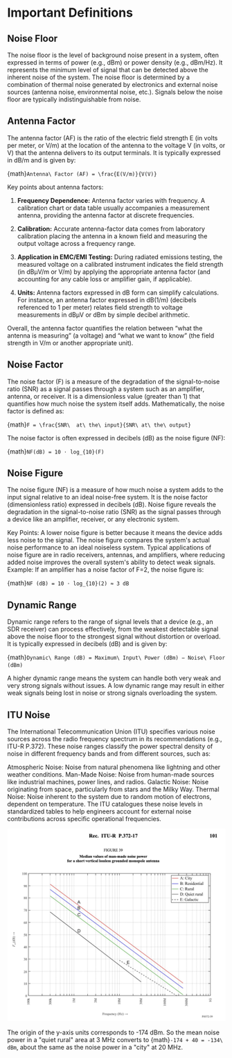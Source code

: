 
# Important Definitions

## Noise Floor

The noise floor is the level of background noise present in a system, often expressed in terms of power (e.g., dBm) or power density (e.g., dBm/Hz). It represents the minimum level of signal that can be detected above the inherent noise of the system. The noise floor is determined by a combination of thermal noise generated by electronics and external noise sources (antenna noise, environmental noise, etc.). Signals below the noise floor are typically indistinguishable from noise.

## Antenna Factor

The antenna factor (AF) is the ratio of the electric field strength E (in volts per meter, or V/m) at the location of the antenna to the voltage V (in volts, or V) that the antenna delivers to its output terminals. It is typically expressed in dB/m and is given by:

{math}`Antenna\ Factor (AF) = \frac{E(V/m)}{V(V)}`

Key points about antenna factors:

1. **Frequency Dependence:** Antenna factor varies with frequency.  A calibration chart or data table usually accompanies a measurement antenna, providing the antenna factor at discrete frequencies.

2. **Calibration:** Accurate antenna-factor data comes from laboratory calibration placing the antenna in a known field and measuring the output voltage across a frequency range.

3. **Application in EMC/EMI Testing:** During radiated emissions testing, the measured voltage on a calibrated instrument indicates the field strength (in dBµV/m or V/m) by applying the appropriate antenna factor (and accounting for any cable loss or amplifier gain, if applicable).

4. **Units:** Antenna factors expressed in dB form can simplify calculations.  For instance, an antenna factor expressed in dB(1/m) (decibels referenced to 1 per meter) relates field strength to voltage measurements in dBµV or dBm by simple decibel arithmetic.

Overall, the antenna factor quantifies the relation between “what the antenna is measuring” (a voltage) and “what we want to know” (the field strength in V/m or another appropriate unit).

## Noise Factor

The noise factor (F) is a measure of the degradation of the signal-to-noise ratio (SNR) as a signal passes through a system such as an amplifier, antenna, or receiver. It is a dimensionless value (greater than 1) that quantifies how much noise the system itself adds. Mathematically, the noise factor is defined as:

{math}`F = \frac{SNR\  at\ the\ input}{SNR\ at\ the\ output}`

The noise factor is often expressed in decibels (dB) as the noise figure (NF):

{math}`NF(dB) = 10 ⋅ log_{10}(F)`

## Noise Figure

The noise figure (NF) is a measure of how much noise a system adds to the input signal relative to an ideal noise-free system. It is the noise factor (dimensionless ratio) expressed in decibels (dB). Noise figure reveals the degradation in the signal-to-noise ratio (SNR) as the signal passes through a device like an amplifier, receiver, or any electronic system.

Key Points:
A lower noise figure is better because it means the device adds less noise to the signal.
The noise figure compares the system's actual noise performance to an ideal noiseless system.
Typical applications of noise figure are in radio receivers, antennas, and amplifiers, where reducing added noise improves the overall system's ability to detect weak signals.
Example:
If an amplifier has a noise factor of 
F=2, the noise figure is:

{math}`NF (dB) = 10 ⋅ log_{10}(2) ≈ 3 dB`


## Dynamic Range

Dynamic range refers to the range of signal levels that a device (e.g., an SDR receiver) can process effectively, from the weakest detectable signal above the noise floor to the strongest signal without distortion or overload. It is typically expressed in decibels (dB) and is given by:

{math}`Dynamic\ Range (dB) = Maximum\ Input\ Power (dBm) − Noise\ Floor (dBm)`

A higher dynamic range means the system can handle both very weak and very strong signals without issues.
A low dynamic range may result in either weak signals being lost in noise or strong signals overloading the system.

## ITU Noise 

The International Telecommunication Union (ITU) specifies various noise sources across the radio frequency spectrum in its recommendations (e.g., ITU-R P.372). These noise ranges classify the power spectral density of noise in different frequency bands and from different sources, such as:

Atmospheric Noise: Noise from natural phenomena like lightning and other weather conditions.
Man-Made Noise: Noise from human-made sources like industrial machines, power lines, and radios.
Galactic Noise: Noise originating from space, particularly from stars and the Milky Way.
Thermal Noise: Noise inherent to the system due to random motion of electrons, dependent on temperature.
The ITU catalogues these noise levels in standardized tables to help engineers account for external noise contributions across specific operational frequencies.

![](../_images/ITU_noise.png)

The origin of the y-axis units corresponds to -174 dBm. So the mean noise power in a "quiet rural" area at 3 MHz converts to {math}`-174 + 40 = -134\ dBm`, about the same as the noise power in a "city" at 20 MHz.  
